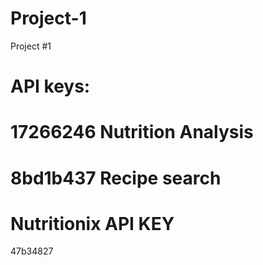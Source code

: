 # Project-1
Project #1


API keys:
===========================================
# 17266246 Nutrition Analysis
# 8bd1b437 Recipe search


# Nutritionix API KEY
47b34827

